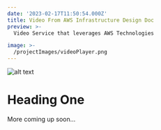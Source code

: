 ```yaml
---
date: '2023-02-17T11:50:54.000Z'
title: Video From AWS Infrastructure Design Doc
preview: >-
  Video Service that leverages AWS Technologies

image: >-
  /projectImages/videoPlayer.png
---
```


![alt text](/projectImages/workflow.png)

# Heading One

More coming up soon...
